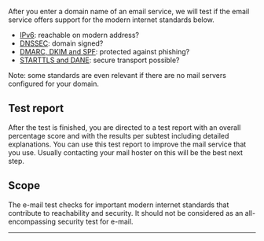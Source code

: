 After you enter a domain name of an email service, we will test if the email service offers support for the modern internet standards below.

* [IPv6](/faqs/ipv6/): reachable on modern address?
* [DNSSEC](/faqs/dnssec/): domain signed?
* [DMARC, DKIM and SPF](/faqs/mailauth/): protected against phishing?
* [STARTTLS and DANE](/faqs/starttls): secure transport possible?

Note: some standards are even relevant if there are no mail servers configured for your domain. 

## Test report
After the test is finished, you are directed to a test report with an overall percentage score and with the results per subtest including detailed explanations. You can use this test report to improve the mail service that you use. Usually contacting your mail hoster on this will be the best next step.   

## Scope
The e-mail test checks for important modern internet standards that contribute to reachability and security. It should not be considered as an all-encompassing security test for e-mail.

---
